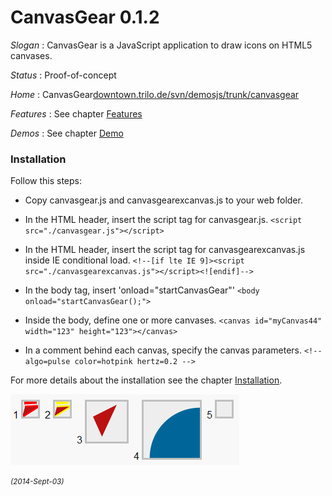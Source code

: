 ﻿# CanvasGear 0.1.2

_Slogan_ : CanvasGear is a JavaScript application to draw icons on HTML5 canvases.

_Status_ : Proof-of-concept

_Home_ : CanvasGear[downtown.trilo.de/svn/demosjs/trunk/canvasgear](http://downtown.trilo.de/svn/demosjs/trunk/canvasgear/index.html)

_Features_ : See chapter [Features](http://downtown.trilo.de/svn/demosjs/trunk/canvasgear/features.html)

_Demos_ : See chapter [Demo](http://downtown.trilo.de/svn/demosjs/trunk/canvasgear/demo.html)

### Installation

Follow this steps:

 - Copy canvasgear.js and canvasgearexcanvas.js to your web folder.

 - In the HTML header, insert the script tag for canvasgear.js.
`<script src="./canvasgear.js"></script>`

 - In the HTML header, insert the script tag for canvasgearexcanvas.js inside IE conditional load.
`<!--[if lte IE 9]><script src="./canvasgearexcanvas.js"></script><![endif]-->`

 - In the body tag, insert 'onload="startCanvasGear"'
`<body onload="startCanvasGear();">`

 - Inside the body, define one or more canvases.
`<canvas id="myCanvas44" width="123" height="123"></canvas>`

 - In a comment behind each canvas, specify the canvas parameters.
`<!-- algo=pulse color=hotpink hertz=0.2 -->`

For more details about the installation see the chapter [Installation](http://downtown.trilo.de/svn/demosjs/trunk/canvasgear/install.html).

[![CanvasGear Demo](img/20140829o0322.icondrawer-demo-cut.png)](http://downtown.trilo.de/svn/demosjs/trunk/canvasgear/demo.html)

<small>*(2014-Sept-03)*</small>
